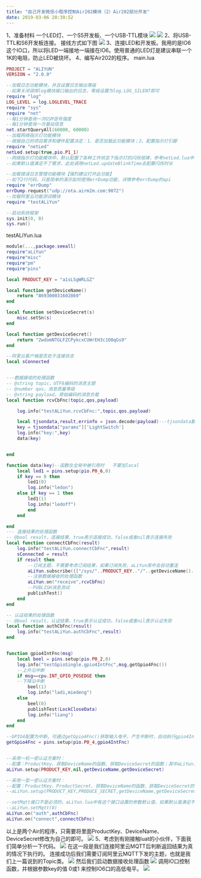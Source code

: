 ```yaml
---
title: "自己开发微信小程序控制Air202模块（2）Air202部分开发"
date: 2019-03-06 20:39:52
---
```


1、准备材料
一个LED灯、一个S5开发板、一个USB-TTL模块
![](http://doc.openluat.com/api/static/editormd/php/../uploads/5_29185.jpg)
![](http://doc.openluat.com/api/static/editormd/php/../uploads/5_20588.jpg)
2、将USB-TTL和S6开发板连接。
接线方式如下图
![](http://doc.openluat.com/api/static/editormd/php/../uploads/5_98548.png)
3、连接LED和开发板。我用的是IO6这个IO口，所以将LED一端接地一端接在IO6。使用普通的LED灯是建议串联一个1K的电阻，防止LED被烧坏。
4、编写Air202的程序。
main.lua
```lua
PROJECT = "ALIYUN"
VERSION = "2.0.0"

--加载日志功能模块，并且设置日志输出等级
--如果关闭调用log模块接口输出的日志，等级设置为log.LOG_SILENT即可
require "log"
LOG_LEVEL = log.LOGLEVEL_TRACE
require "sys"
require "net"
--每1分钟查询一次GSM信号强度
--每1分钟查询一次基站信息
net.startQueryAll(60000, 60000)
--加载网络指示灯功能模块
--根据自己的项目需求和硬件配置决定：1、是否加载此功能模块；2、配置指示灯引脚
require "netLed"
netLed.setup(true,pio.P1_1)
--网络指示灯功能模块中，默认配置了各种工作状态下指示灯的闪烁规律，参考netLed.lua中ledBlinkTime配置的默认值
--如果默认值满足不了需求，此处调用netLed.updateBlinkTime去配置闪烁时长

--加载错误日志管理功能模块【强烈建议打开此功能】
--如下2行代码，只是简单的演示如何使用errDump功能，详情参考errDump的api
require "errDump"
errDump.request("udp://ota.airm2m.com:9072")
--加载阿里云功能测试模块
require "testALiYun"

--启动系统框架
sys.init(0, 0)
sys.run()
```
testALiYun.lua
```lua
module(...,package.seeall)
require"aLiYun"
require"misc"
require"pm"
require"pins"

local PRODUCT_KEY = "a1sLSgWRLGZ"

local function getDeviceName()
    return "869300031602869"
end

local function setDeviceSecret(s)
    misc.setSn(s)
end

local function getDeviceSecret()
    return "2wdomNTGLFZCPykcxCUWrEH3c1O8qGs9"
end

--阿里云客户端是否处于连接状态
local sConnected


---数据接收的处理函数
-- @string topic，UTF8编码的消息主题
-- @number qos，消息质量等级
-- @string payload，原始编码的消息负载
local function rcvCbFnc(topic,qos,payload)

    log.info("testALiYun.rcvCbFnc:",topic,qos,payload)

	local tjsondata,result,errinfo = json.decode(payload)---tjsondata数据,result 解析结果 true or false ,errinfo错误信息
	key = tjsondata["params"]['LightSwitch']
	log.info("key:",key)
	data(key)


end

function data(key)--函数在全局中被引用时   不要加local
	local led1 = pins.setup(pio.P0_6,0)
	if key == 0 then
		led1(0)
		log.info("ledon")
	else if key == 1 then
		led1(1)
		log.info("ledoff")
		end
	end

end
--- 连接结果的处理函数
-- @bool result，连接结果，true表示连接成功，false或者nil表示连接失败
local function connectCbFnc(result)
    log.info("testALiYun.connectCbFnc",result)
    sConnected = result
    if result then
        --订阅主题，不需要考虑订阅结果，如果订阅失败，aLiYun库中会自动重连
        aLiYun.subscribe({["/sys/"..PRODUCT_KEY.."/"..getDeviceName().."/thing/service/property/set"]=0, ["/"..PRODUCT_KEY.."/"..getDeviceName().."/get"]=1})
        --注册数据接收的处理函数
        aLiYun.on("receive",rcvCbFnc)
        --PUBLISH消息测试
        publishTest()
    end
end

-- 认证结果的处理函数
-- @bool result，认证结果，true表示认证成功，false或者nil表示认证失败
local function authCbFnc(result)
    log.info("testALiYun.authCbFnc",result)
end


function gpio4IntFnc(msg)
	local beel = pins.setup(pio.P0_2,0)
    log.info("testGpioSingle.gpio4IntFnc",msg,getGpio4Fnc())
    --上升沿中断
    if msg==cpu.INT_GPIO_POSEDGE then
    --下降沿中断
		beel(1)
		log.info("ladi,miedeng")
    else
		beel(0)
		publishTest(LockCloseData)
		log.info("liang")
    end
end

--GPIO4配置为中断，可通过getGpio4Fnc()获取输入电平，产生中断时，自动执行gpio4IntFnc函数
getGpio4Fnc = pins.setup(pio.P0_4,gpio4IntFnc)


--采用一机一密认证方案时：
--配置：ProductKey、获取DeviceName的函数、获取DeviceSecret的函数；其中aLiYun.setup中的第二个参数必须传入nil
aLiYun.setup(PRODUCT_KEY,nil,getDeviceName,getDeviceSecret)

--采用一型一密认证方案时：
--配置：ProductKey、ProductSecret、获取DeviceName的函数、获取DeviceSecret的函数、设置DeviceSecret的函数
--aLiYun.setup(PRODUCT_KEY,PRODUCE_SECRET,getDeviceName,getDeviceSecret,setDeviceSecret)

--setMqtt接口不是必须的，aLiYun.lua中有这个接口设置的参数默认值，如果默认值满足不了需求，参考下面注释掉的代码，去设置参数
--aLiYun.setMqtt(0)
aLiYun.on("auth",authCbFnc)
aLiYun.on("connect",connectCbFnc)

```
以上是两个Air的程序，只需要将里面ProductKey、DeviceName、DeviceSecret修改为自己的即可。
![](http://doc.openluat.com/api/static/editormd/php/../uploads/5_71363.png)
5、考虑到有刚接触luat的小伙伴，下面我们简单分析一下代码。
![](http://doc.openluat.com/api/static/editormd/php/../uploads/5_86127.png)
在这一段是我们连接阿里云MQTT后判断返回结果为真的情况下执行的。
连接成功后我们需要订阅阿里云MQTT下发的主题，也就是我们上一篇说到的Topic类。
![](http://doc.openluat.com/api/static/editormd/php/../uploads/5_87557.png)
然后我们启动数据接收处理函数
![](http://doc.openluat.com/api/static/editormd/php/../uploads/5_77470.png)
调用IO口控制函数，并根据参数key的值 0或1 来控制IO6口的高低电平。
![](http://doc.openluat.com/api/static/editormd/php/../uploads/5_53211.png)


